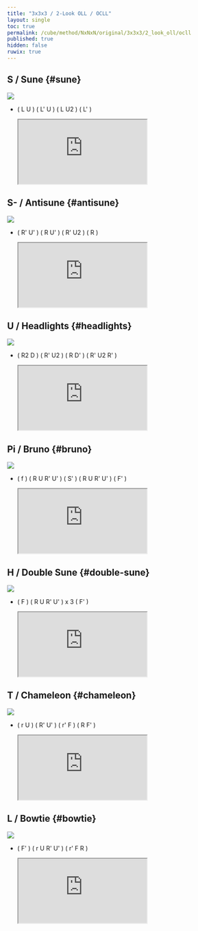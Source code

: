 ```yaml
---
title: "3x3x3 / 2-Look OLL / OCLL"
layout: single
toc: true
permalink: /cube/method/NxNxN/original/3x3x3/2_look_oll/ocll
published: true
hidden: false
ruwix: true
---
```


<head>
  <base target="_blank">
</head>



## S / Sune {#sune}

<a href="https://logiqx.github.io/cubing-algs/html/2loll.html#case-S">
  <img
    class = "rotate"
    deg   = 180
    src   = "https://www.speedsolving.com/wiki/images/0/08/27correct.png"
  />
</a>

- ( L U ) ( L' U ) ( L U2 ) ( L' )

  <iframe
    src = "https://ruwix.com/widget/3d/?alg=L%20U%20L'%20U%20L%20U2%20L'&colored=u&solved=U-&hover=9&speed=500&flags=canvas"
  ></iframe>



## S- / Antisune {#antisune}

<a href="https://logiqx.github.io/cubing-algs/html/2loll.html#case-AS">
  <img
    class = "rotate"
    deg   = 180
    src   = "https://www.speedsolving.com/wiki/images/2/25/26.png"
  />
</a>

- ( R' U' ) ( R U' ) ( R' U2 ) ( R )

  <iframe
    src = "https://ruwix.com/widget/3d/?alg=R'%20U'%20R%20U'%20R'%20U2'%20R&colored=u&solved=U-&hover=9&speed=500&flags=canvas"
  ></iframe>



## U / Headlights {#headlights}

<a href="https://logiqx.github.io/cubing-algs/html/2loll.html#case-U">
  <img
    class = "rotate"
    deg   = 180
    src   = "https://www.speedsolving.com/wiki/images/7/7a/23.png"
  />
</a>

- ( R2 D ) ( R' U2 ) ( R D' ) ( R' U2 R' )

  <iframe
    src = "https://ruwix.com/widget/3d/?alg=R2%20D%20R'%20U2'%20R%20D'%20R'%20U2'%20R'&colored=u&solved=U-&hover=9&speed=500&flags=canvas"
  ></iframe>



## Pi / Bruno {#bruno}

<a href="https://logiqx.github.io/cubing-algs/html/2loll.html#case-Pi">
  <img
    src = "https://www.speedsolving.com/wiki/images/7/75/22.png"
  />
</a>

- ( f ) ( R U R' U' ) ( S' ) ( R U R' U' ) ( F' )

  <iframe
    src = "https://ruwix.com/widget/3d/?alg=f%20R%20U%20R'%20U'%20S'%20R%20U%20R'%20U'%20F'&colored=u&solved=U-&hover=9&speed=500&flags=canvas"
  ></iframe>



## H / Double Sune {#double-sune}

<a href="https://logiqx.github.io/cubing-algs/html/2loll.html#case-H">
  <img
    class = "rotate"
    deg   = 90
    src   = "https://www.speedsolving.com/wiki/images/7/71/21.png"
  />
</a>

- ( F ) ( R U R' U' ) x 3 ( F' )

  <iframe
    src = "https://ruwix.com/widget/3d/?alg=F%20R%20U%20R'%20U'%20R%20U%20R'%20U'%20R%20U%20R'%20U'%20F'&colored=u&solved=U-&hover=9&speed=500&flags=canvas"
  ></iframe>



## T / Chameleon {#chameleon}

<a href="https://logiqx.github.io/cubing-algs/html/2loll.html#case-T">
  <img
    src = "https://www.speedsolving.com/wiki/images/2/24/24.png"
  />
</a>

- ( r U ) ( R' U' ) ( r' F ) ( R F' )

  <iframe
    src = "https://ruwix.com/widget/3d/?alg=r%20U%20R'%20U'%20r'%20F%20R%20F'&colored=u&solved=U-&hover=9&speed=500&flags=canvas"
  ></iframe>



## L / Bowtie {#bowtie}

<a href="https://logiqx.github.io/cubing-algs/html/2loll.html#case-L">
  <img
    class = "rotate"
    deg   = 270
    src   = "https://www.speedsolving.com/wiki/images/a/a9/25.png"
  />
</a>

- ( F' ) ( r U R' U' ) ( r' F R )

  <iframe
    src = "https://ruwix.com/widget/3d/?alg=F'%20r%20U%20R'%20U'%20r'%20F%20R&colored=u&solved=U-&hover=9&speed=500&flags=canvas"
  ></iframe>
